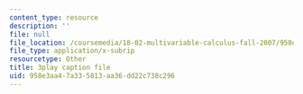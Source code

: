 ```yaml
---
content_type: resource
description: ''
file: null
file_location: /coursemedia/18-02-multivariable-calculus-fall-2007/958e3aa47a335813aa36dd22c738c296_57jzPlxf4fk.vtt
file_type: application/x-subrip
resourcetype: Other
title: 3play caption file
uid: 958e3aa4-7a33-5813-aa36-dd22c738c296
---
```

